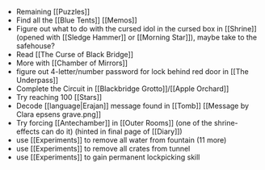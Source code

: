 - Remaining [[Puzzles]]
- Find all the [[Blue Tents]] [[Memos]]
- Figure out what to do with the cursed idol in the cursed box in [[Shrine]] (opened with [[Sledge Hammer]] or [[Morning Star]]), maybe take to the safehouse?
- Read [[The Curse of Black Bridge]]
- More with [[Chamber of Mirrors]]
- figure out 4-letter/number password for lock behind red door in [[The Underpass]] 
- Complete the Circuit in [[Blackbridge Grotto]]/[[Apple Orchard]]
- Try reaching 100 [[Stars]]
- Decode [[language|Erajan]] message found in [[Tomb]] [[Message by Clara epsens grave.png]]
- Try forcing [[Antechamber]] in [[Outer Rooms]] (one of the shrine-effects can do it) (hinted in final page of [[Diary]])
- use [[Experiments]] to remove all water from fountain (11 more)
- use [[Experiments]] to remove all crates from tunnel
- use [[Experiments]] to gain permanent lockpicking skill